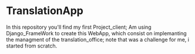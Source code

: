 # TranslationApp
In this repository you'll find my first Project_client; Am using Django_FrameWork to create this WebApp, which consist on implemanting the managment of the translation_office; note that was a challenge for me, i started from scratch.
